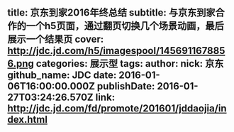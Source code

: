 title: 京东到家2016年终总结
subtitle: 与京东到家合作的一个h5页面，通过翻页切换几个场景动画，最后展示一个结果页
cover: http://jdc.jd.com/h5/imagespool/1456911678856.png
categories: 展示型
tags:
author:
  nick: 京东
  github_name: JDC
date: 2016-01-06T16:00:00.000Z
publishDate: 2016-01-27T03:24:26.570Z
link: http://jdc.jd.com/fd/promote/201601/jddaojia/index.html
---